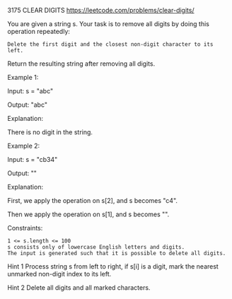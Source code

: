 3175 CLEAR DIGITS
      https://leetcode.com/problems/clear-digits/


You are given a string s. Your task is to remove all digits by doing this operation repeatedly:

    Delete the first digit and the closest non-digit character to its left.

Return the resulting string after removing all digits.

Example 1:

Input: s = "abc"

Output: "abc"

Explanation:

There is no digit in the string.

Example 2:

Input: s = "cb34"

Output: ""

Explanation:

First, we apply the operation on s[2], and s becomes "c4".

Then we apply the operation on s[1], and s becomes "".

Constraints:

    1 <= s.length <= 100
    s consists only of lowercase English letters and digits.
    The input is generated such that it is possible to delete all digits.

Hint 1
Process string s from left to right, if s[i] is a digit, mark the nearest unmarked non-digit index
to its left.

Hint 2
Delete all digits and all marked characters.